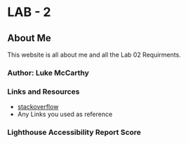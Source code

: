 # LAB - 2 

## About Me

This website is all about me and all the Lab 02 Requirments. 

### Author: Luke McCarthy 

### Links and Resources

* [stackoverflow](https://stackoverflow.com/questions/41604263/how-do-i-display-local-image-in-markdown)
* Any Links you used as reference

### Lighthouse Accessibility Report Score

<!-- ![alt text](Isolated.png "Title") -->